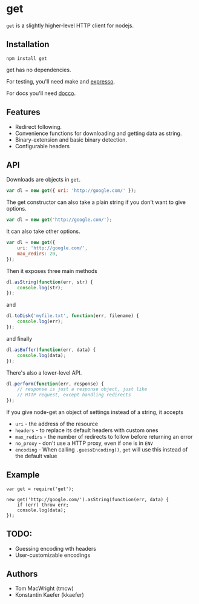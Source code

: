 # get

`get` is a slightly higher-level HTTP client for nodejs.

## Installation

    npm install get

get has no dependencies.

For testing, you'll need make and [expresso](https://github.com/visionmedia/expresso).

For docs you'll need [docco](https://github.com/jashkenas/docco).

## Features

* Redirect following.
* Convenience functions for downloading and getting data as string.
* Binary-extension and basic binary detection.
* Configurable headers

## API

Downloads are objects in `get`.

```javascript
var dl = new get({ uri: 'http://google.com/' });
```

The get constructor can also take a plain string if you don't want to give options.

```javascript
var dl = new get('http://google.com/');
```

It can also take other options.

```javascript
var dl = new get({
    uri: 'http://google.com/',
    max_redirs: 20,
});
```

Then it exposes three main methods

```javascript
dl.asString(function(err, str) {
    console.log(str);
});
```

and

```javascript
dl.toDisk('myfile.txt', function(err, filename) {
    console.log(err);
});
```

and finally

```javascript
dl.asBuffer(function(err, data) {
    console.log(data);
});
```


There's also a lower-level API.

```javascript
dl.perform(function(err, response) {
    // response is just a response object, just like
    // HTTP request, except handling redirects
});
```

If you give node-get an object of settings instead of a string,
it accepts

* `uri` - the address of the resource
* `headers` - to replace its default headers with custom ones
* `max_redirs` - the number of redirects to follow before returning an error
* `no_proxy` - don't use a HTTP proxy, even if one is in `ENV`
* `encoding` - When calling `.guessEncoding()`, `get` will use this instead of the default value

## Example

```
var get = require('get');

new get('http://google.com/').asString(function(err, data) {
    if (err) throw err;
    console.log(data);
});
```

## TODO:

* Guessing encoding wth headers
* User-customizable encodings

## Authors

* Tom MacWright (tmcw)
* Konstantin Kaefer (kkaefer)
